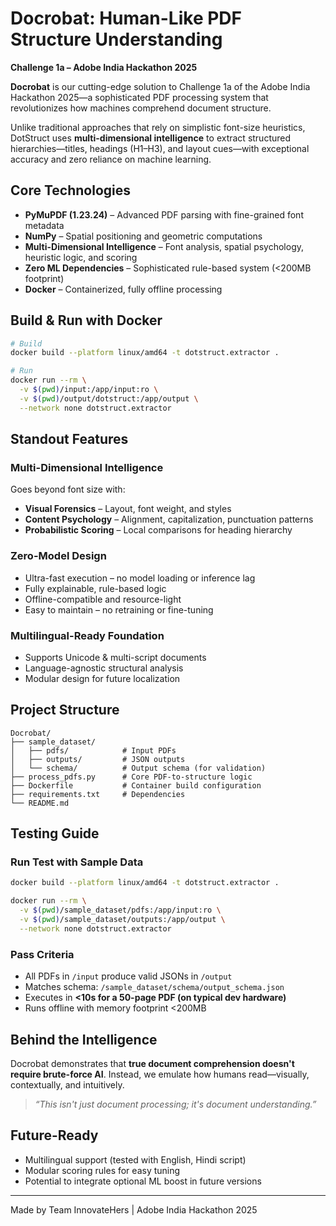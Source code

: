 # Docrobat: Human-Like PDF Structure Understanding  
**Challenge 1a – Adobe India Hackathon 2025**

**Docrobat** is our cutting-edge solution to Challenge 1a of the Adobe India Hackathon 2025—a sophisticated PDF processing system that revolutionizes how machines comprehend document structure. 

Unlike traditional approaches that rely on simplistic font-size heuristics, DotStruct uses **multi-dimensional intelligence** to extract structured hierarchies—titles, headings (H1–H3), and layout cues—with exceptional accuracy and zero reliance on machine learning.



## Core Technologies

- **PyMuPDF (1.23.24)** – Advanced PDF parsing with fine-grained font metadata
- **NumPy** – Spatial positioning and geometric computations
- **Multi-Dimensional Intelligence** – Font analysis, spatial psychology, heuristic logic, and scoring
- **Zero ML Dependencies** – Sophisticated rule-based system (<200MB footprint)
- **Docker** – Containerized, fully offline processing



## Build & Run with Docker

```bash
# Build
docker build --platform linux/amd64 -t dotstruct.extractor .

# Run
docker run --rm \
  -v $(pwd)/input:/app/input:ro \
  -v $(pwd)/output/dotstruct:/app/output \
  --network none dotstruct.extractor
````



## Standout Features

### Multi-Dimensional Intelligence

Goes beyond font size with:

* **Visual Forensics** – Layout, font weight, and styles
* **Content Psychology** – Alignment, capitalization, punctuation patterns
* **Probabilistic Scoring** – Local comparisons for heading hierarchy

### Zero-Model Design

* Ultra-fast execution – no model loading or inference lag
* Fully explainable, rule-based logic
* Offline-compatible and resource-light
* Easy to maintain – no retraining or fine-tuning

### Multilingual-Ready Foundation

* Supports Unicode & multi-script documents
* Language-agnostic structural analysis
* Modular design for future localization



## Project Structure

```text
Docrobat/
├── sample_dataset/
│   ├── pdfs/            # Input PDFs
│   ├── outputs/         # JSON outputs
│   └── schema/          # Output schema (for validation)
├── process_pdfs.py      # Core PDF-to-structure logic
├── Dockerfile           # Container build configuration
├── requirements.txt     # Dependencies
└── README.md
```

## Testing Guide

### Run Test with Sample Data

```bash
docker build --platform linux/amd64 -t dotstruct.extractor .

docker run --rm \
  -v $(pwd)/sample_dataset/pdfs:/app/input:ro \
  -v $(pwd)/sample_dataset/outputs:/app/output \
  --network none dotstruct.extractor
```

### Pass Criteria

* All PDFs in `/input` produce valid JSONs in `/output`
* Matches schema: `/sample_dataset/schema/output_schema.json`
* Executes in **<10s for a 50-page PDF (on typical dev hardware)**
* Runs offline with memory footprint <200MB



## Behind the Intelligence

Docrobat demonstrates that **true document comprehension doesn't require brute-force AI**. Instead, we emulate how humans read—visually, contextually, and intuitively.

> *“This isn't just document processing; it's document understanding.”*


## Future-Ready

* Multilingual support (tested with English, Hindi script)
* Modular scoring rules for easy tuning
* Potential to integrate optional ML boost in future versions

---

Made by Team InnovateHers | Adobe India Hackathon 2025

